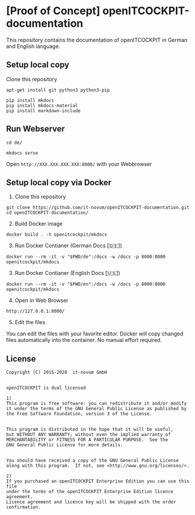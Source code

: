 # [Proof of Concept] openITCOCKPIT-documentation

This repository contains the documentation of openITCOCKPIT in German and English language.

## Setup local copy

Clone this repository

```
apt-get install git python3 python3-pip

pip install mkdocs
pip install mkdocs-material
pip install markdown-include
```

## Run Webserver
```
cd de/

mkdocs serve
```

Open `http://XXX.XXX.XXX.XXX:8000/` with your Webbrowser

## Setup local copy via Docker

1. Clone this repository
```
git clone https://github.com/it-novum/openITCOCKPIT-documentation.git
cd openITCOCKPIT-documentation/
```

2. Build Docker image
```
docker build . -t openitcockpit/mkdocs
```

3. Run Docker Contianer (German Docs [🇩🇪])
```
docker run --rm -it -v "$PWD/de":/docs -w /docs -p 8000:8000 openitcockpit/mkdocs
```

3. Run Docker Contianer (English Docs [🇺🇸])
```
docker run --rm -it -v "$PWD/en":/docs -w /docs -p 8000:8000 openitcockpit/mkdocs
```

4. Open in Web Browser
```
http://127.0.0.1:8000/
```

5. Edit the files

You can edit the files with your favorite editor. Docker will copy changed files automatically into the container. No manual effort required.

## License
```
Copyright (C) 2015-2020  it-novum GmbH


openITCOCKPIT is dual licensed

1)
This program is free software: you can redistribute it and/or modify
it under the terms of the GNU General Public License as published by
the Free Software Foundation, version 3 of the License.


This program is distributed in the hope that it will be useful,
but WITHOUT ANY WARRANTY; without even the implied warranty of
MERCHANTABILITY or FITNESS FOR A PARTICULAR PURPOSE.  See the
GNU General Public License for more details.


You should have received a copy of the GNU General Public License
along with this program.  If not, see <http://www.gnu.org/licenses/>.

2)
If you purchased an openITCOCKPIT Enterprise Edition you can use this file
under the terms of the openITCOCKPIT Enterprise Edition licence agreement.
Licence agreement and licence key will be shipped with the order
confirmation.
```
